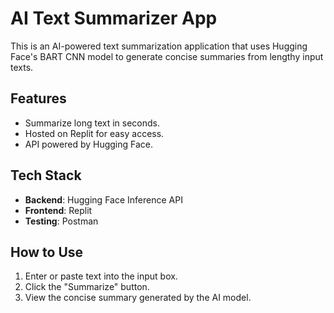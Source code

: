 # AI Text Summarizer App

This is an AI-powered text summarization application that uses Hugging Face's BART CNN model to generate concise summaries from lengthy input texts. 

## Features
- Summarize long text in seconds.
- Hosted on Replit for easy access.
- API powered by Hugging Face.

## Tech Stack
- **Backend**: Hugging Face Inference API
- **Frontend**: Replit
- **Testing**: Postman

## How to Use
1. Enter or paste text into the input box.
2. Click the "Summarize" button.
3. View the concise summary generated by the AI model.

